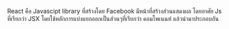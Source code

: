 React คือ Javascipt library ที่สร้างโดย Facebook มีหน้าที่สร้างส่วนแสดงผล โดยอาศัย Js ที่เรียกว่า JSX โดยใช้หลักการแบ่งแยกออกเป็นส่วนๆที่เรียกว่า คอมโพเนนท์ แล้วนำมาประกอบกัน

